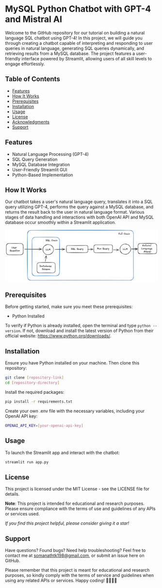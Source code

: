 # MySQL Python Chatbot with GPT-4 and Mistral AI

Welcome to the GitHub repository for our tutorial on building a natural language SQL chatbot using GPT-4! In this project, we will guide you through creating a chatbot capable of interpreting and responding to user queries in natural language, generating SQL queries dynamically, and retrieving results from a MySQL database. The project features a user-friendly interface powered by Streamlit, allowing users of all skill levels to engage effortlessly.

## Table of Contents
* [Features](#features)
* [How It Works](#how-it-works)
* [Prerequisites](#prerequisites)
* [Installation](#installation)
* [Usage](#usage)
* [License](#license)
* [Acknowledgments](#acknowledgments)      
* [Support](#support)

<a name="features"></a>
## Features
- Natural Language Processing (GPT-4)
- SQL Query Generation
- MySQL Database Integration
- User-Friendly Streamlit GUI
- Python-Based Implementation

<a name="how-it-works"></a>
## How It Works
Our chatbot takes a user's natural language query, translates it into a SQL query utilizing GPT-4, performs the query against a MySQL database, and returns the result back to the user in natural language format. Various stages of data handling and interactions with both OpenAI API and MySQL database occur smoothly within a Streamlit application.

![Chatbot Architecture](./docs/mysql-chains.png)

<a name="prerequisites"></a>
## Prerequisites
Before getting started, make sure you meet these prerequisites:
- Python Installed

To verify if Python is already installed, open the terminal and type `python --version`. If not, download and install the latest version of Python from their official website: https://www.python.org/downloads/.

<a name="installation"></a>
## Installation
Ensure you have Python installed on your machine. Then clone this repository:

```bash
git clone [repository-link]
cd [repository-directory]
```

Install the required packages:

```bash
pip install -r requirements.txt
```

Create your own .env file with the necessary variables, including your OpenAI API key:

```bash
OPENAI_API_KEY=[your-openai-api-key]
```

## Usage
To launch the Streamlit app and interact with the chatbot:

```bash
streamlit run app.py
```

## License
This project is licensed under the MIT License - see the LICENSE file for details.

**Note**: This project is intended for educational and research purposes. Please ensure compliance with the terms of use and guidelines of any APIs or services used.

*If you find this project helpful, please consider giving it a star!*

## Support
Have questions? Found bugs? Need help troubleshooting? Feel free to contact me at somanathtk198@gmail.com, or submit an issue here on GitHub.

Please remember that this project is meant for educational and research purposes, so kindly comply with the terms of service and guidelines when using any related APIs or services. Happy coding! 🚀👨‍💻🤖

